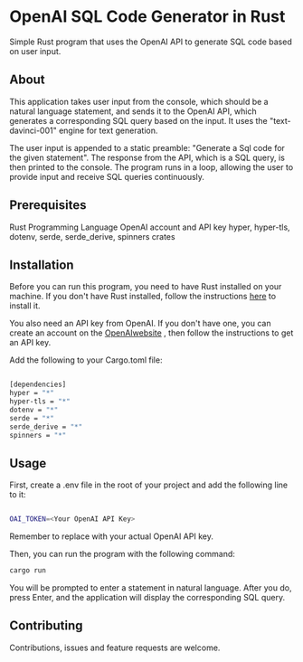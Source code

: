 # OpenAI SQL Code Generator in Rust
Simple Rust program that uses the OpenAI API to generate SQL code based on user input.

## About
This application takes user input from the console, which should be a natural language statement, and sends it to the OpenAI API, which generates a corresponding SQL query based on the input. It uses the "text-davinci-001" engine for text generation.

The user input is appended to a static preamble: "Generate a Sql code for the given statement". The response from the API, which is a SQL query, is then printed to the console. The program runs in a loop, allowing the user to provide input and receive SQL queries continuously.

## Prerequisites
Rust Programming Language
OpenAI account and API key
hyper, hyper-tls, dotenv, serde, serde_derive, spinners crates

## Installation
Before you can run this program, you need to have Rust installed on your machine. If you don't have Rust installed, follow the instructions [here](https://www.rust-lang.org/tools/install) to install it.

You also need an API key from OpenAI. If you don't have one, you can create an account on the [OpenAIwebsite](https://openai.com/) , then follow the instructions to get an API key.

Add the following to your Cargo.toml file:

```bash

[dependencies]
hyper = "*"
hyper-tls = "*"
dotenv = "*"
serde = "*"
serde_derive = "*"
spinners = "*"
```

## Usage
First, create a .env file in the root of your project and add the following line to it:

```bash

OAI_TOKEN=<Your OpenAI API Key>
```

Remember to replace <Your OpenAI API Key> with your actual OpenAI API key.

Then, you can run the program with the following command:

```bash
cargo run
```

You will be prompted to enter a statement in natural language. After you do, press Enter, and the application will display the corresponding SQL query.

## Contributing

Contributions, issues and feature requests are welcome.